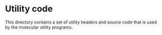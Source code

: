 # Utility code

This directory contains a set of utility headers and source code that is used by the molecular utility programs.
